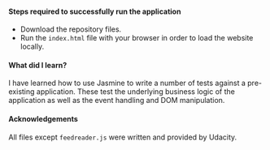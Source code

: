 #### Steps required to successfully run the application

* Download the repository files.
* Run the `index.html` file with your browser in order to load the website locally.

#### What did I learn?

I have learned how to use Jasmine to write a number of tests against a pre-existing application. 
These test the underlying business logic of the application as well as the event handling and DOM manipulation.

#### Acknowledgements
All files except `feedreader.js` were written and provided by Udacity.

